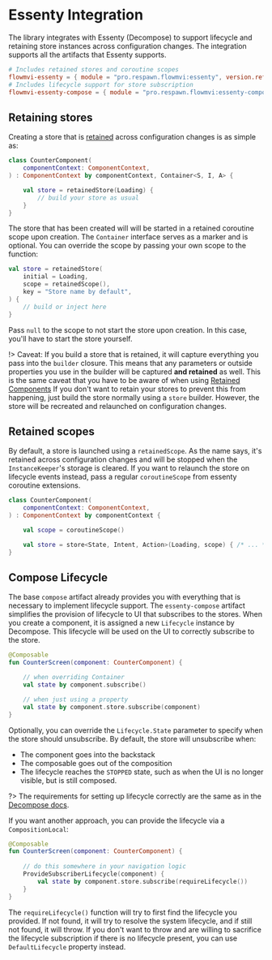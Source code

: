 # Essenty Integration

The library integrates with Essenty (Decompose) to support lifecycle and retaining store instances across configuration
changes. The integration supports all the artifacts that Essenty supports.

```toml
# Includes retained stores and coroutine scopes
flowmvi-essenty = { module = "pro.respawn.flowmvi:essenty", version.ref = "flowmvi" }
# Includes lifecycle support for store subscription
flowmvi-essenty-compose = { module = "pro.respawn.flowmvi:essenty-compose", version.ref = "flowmvi" } 
```

## Retaining stores

Creating a store that
is [retained](https://arkivanov.github.io/Decompose/component/instance-retaining/#instance-retaining) across
configuration changes is as simple as:

```kotlin
class CounterComponent(
    componentContext: ComponentContext,
) : ComponentContext by componentContext, Container<S, I, A> {

    val store = retainedStore(Loading) {
        // build your store as usual
    }
}
```

The store that has been created will will be started in a retained
coroutine scope upon creation. The `Container` interface serves as a marker and is optional.
You can override the scope by passing your own scope to the function:

```kotlin
val store = retainedStore(
    initial = Loading,
    scope = retainedScope(),
    key = "Store name by default",
) {
    // build or inject here
}
```

Pass `null` to the scope to not start the store upon creation. In this case, you'll have to start the store yourself.

!> Caveat: If you build a store that is retained, it will capture everything you pass into the `builder` closure. This
means that any parameters or outside properties you use in the builder will be captured **and retained** as well.
This is the same caveat that you have to be aware of when
using [Retained Components](https://arkivanov.github.io/Decompose/component/instance-retaining/#retained-components-since-v210-alpha-03)
If you don't want to retain your stores to prevent this from happening, just build the store
normally using a `store` builder. However, the store will be recreated and relaunched on configuration changes.

## Retained scopes

By default, a store is launched using a `retainedScope`. As the name says, it's retained across configuration changes
and will be stopped when the `InstanceKeeper`'s storage is cleared. If you want to relaunch the store on lifecycle
events instead, pass a regular `coroutineScope` from essenty coroutine extensions.

```kotlin
class CounterComponent(
    componentContext: ComponentContext,
) : ComponentContext by componentContext {

    val scope = coroutineScope()

    val store = store<State, Intent, Action>(Loading, scope) { /* ... */ }
}
```

## Compose Lifecycle

The base `compose` artifact already provides you with everything that is necessary to implement lifecycle support.
The `essenty-compose` artifact simplifies the provision of lifecycle to UI that subscribes to the stores.
When you create a component, it is assigned a new `Lifecycle` instance by Decompose.
This lifecycle will be used on the UI to correctly subscribe to the store.

```kotlin
@Composable
fun CounterScreen(component: CounterComponent) {

    // when overriding Container
    val state by component.subscribe()

    // when just using a property
    val state by component.store.subscribe(component)
}
```

Optionally, you can override the `Lifecycle.State` parameter to specify when the store should unsubscribe.
By default, the store will unsubscribe when:

* The component goes into the backstack
* The composable goes out of the composition
* The lifecycle reaches the `STOPPED` state, such as when the UI is no longer visible, but is still composed.

?> The requirements for setting up lifecycle correctly are the same as in
the [Decompose docs](https://arkivanov.github.io/Decompose/component/lifecycle/).

If you want another approach, you can provide the lifecycle via a `CompositionLocal`:

```kotlin
@Composable
fun CounterScreen(component: CounterComponent) {
    
    // do this somewhere in your navigation logic
    ProvideSubscriberLifecycle(component) {
        val state by component.store.subscribe(requireLifecycle())
    }
}
```

The `requireLifecycle()` function will try to first find the lifecycle you provided. If not found, it will try to
resolve the system lifecycle, and if still not found, it will throw. If you don't want to throw and are willing to
sacrifice the lifecycle subscription if there is no lifecycle present, you can use `DefaultLifecycle` property
instead.

